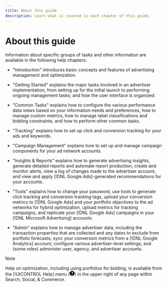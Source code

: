 ```yaml
---
title: About this guide
description: Learn what is covered in each chapter of this guide.
---
```

# About this guide

Information about specific groups of tasks and other information are available in the following help chapters:

* "Introduction" introduces basic concepts and features of advertising management and optimization. 

* "Getting Started" explains the major tasks involved in an advertiser implementation, from setting up for the initial launch to performing ongoing management tasks; and how the user interface is organized.

* "Common Tasks" explains how to configure the various performance data views based on your information needs and preferences, how to manage custom metrics, how to manage label classifications and bidding constraints, and how to perform other common tasks.

* "Tracking" explains how to set up click and conversion tracking for your ads and keywords.

* "Campaign Management" explains how to set up and manage campaign components for your ad network accounts.

* "Insights & Reports" explains how to generate advertising insights, generate detailed reports and automate report production, create and monitor alerts, view a log of changes made to the advertiser account, and view and apply [!DNL Google Ads]-generated recommendations for your accounts.

* "Tools" explains how to change your password, use tools to generate click tracking and conversion tracking tags, upload your conversion metrics to [!DNL Google Ads] and your portfolio objectives to the ad networks for hybrid optimization, upload metrics for tracking campaigns, and replicate your [!DNL Google Ads] campaigns in your [!DNL Microsoft Advertising]
accounts.

* "Admin" explains how to manage advertiser data, including the transaction properties that are collected and any dates to exclude from portfolio forecasts; sync your conversion metrics from a [!DNL Google Analytics] account; configure various advertiser-level settings; and (some roles) administer user, agency, and advertiser accounts.

>[!NOTE]
>
>Help on optimization, including using portfolios for bidding, is available from the [!UICONTROL Help] menu (![Help menu](/help/search-social-commerce/assets/help-main-menu.png "Help menu")) in the upper right of any page within Search, Social, & Commerce.
